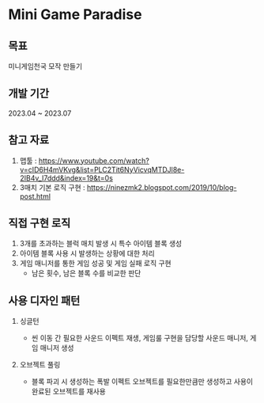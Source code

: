 # Mini Game Paradise

## 목표
미니게임천국 모작 만들기
## 개발 기간
2023.04 ~ 2023.07
## 참고 자료
1. 맵툴 : https://www.youtube.com/watch?v=cID6H4mVKvg&list=PLC2Tit6NyVicvqMTDJl8e-2IB4v_I7ddd&index=19&t=0s
2. 3매치 기본 로직 구현 : https://ninezmk2.blogspot.com/2019/10/blog-post.html
## 직접 구현 로직
1. 3개를 초과하는 블럭 매치 발생 시 특수 아이템 블록 생성
2. 아이템 블록 사용 시 발생하는 상황에 대한 처리
3. 게임 매니저를 통한 게임 성공 및 게임 실패 로직 구현
   - 남은 횟수, 남은 블록 수를 비교한 판단
## 사용 디자인 패턴
1. 싱글턴
   - 씬 이동 간 필요한 사운드 이펙트 재생, 게임룰 구현을 담당할 사운드 매니저, 게임 매니저 생성


2. 오브젝트 풀링
   - 블록 파괴 시 생성하는 폭발 이펙트 오브젝트를 필요한만큼만 생성하고 사용이 완료된 오브젝트를 재사용

